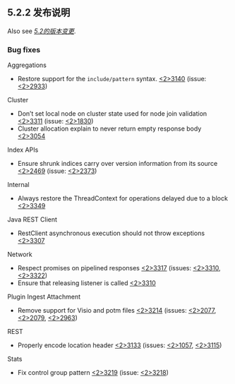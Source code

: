 ## 5.2.2 发布说明

Also see [_5.2的版本变更_](breaking-changes-5.2.html).

### Bug fixes

Aggregations 
    

  * Restore support for the `include/pattern` syntax. [<2>3140](https://github.com/elastic/elasticsearch/pull/23140) (issue: [<2>2933](https://github.com/elastic/elasticsearch/issues/22933)) 



Cluster 
    

  * Don’t set local node on cluster state used for node join validation [<2>3311](https://github.com/elastic/elasticsearch/pull/23311) (issue: [<2>1830](https://github.com/elastic/elasticsearch/issues/21830)) 
  * Cluster allocation explain to never return empty response body [<2>3054](https://github.com/elastic/elasticsearch/pull/23054)



Index APIs 
    

  * Ensure shrunk indices carry over version information from its source [<2>2469](https://github.com/elastic/elasticsearch/pull/22469) (issue: [<2>2373](https://github.com/elastic/elasticsearch/issues/22373)) 



Internal 
    

  * Always restore the ThreadContext for operations delayed due to a block [<2>3349](https://github.com/elastic/elasticsearch/pull/23349)



Java REST Client 
    

  * RestClient asynchronous execution should not throw exceptions [<2>3307](https://github.com/elastic/elasticsearch/pull/23307)



Network 
    

  * Respect promises on pipelined responses [<2>3317](https://github.com/elastic/elasticsearch/pull/23317) (issues: [<2>3310](https://github.com/elastic/elasticsearch/issues/23310), [<2>3322](https://github.com/elastic/elasticsearch/issues/23322)) 
  * Ensure that releasing listener is called [<2>3310](https://github.com/elastic/elasticsearch/pull/23310)



Plugin Ingest Attachment 
    

  * Remove support for Visio and potm files [<2>3214](https://github.com/elastic/elasticsearch/pull/23214) (issues: [<2>2077](https://github.com/elastic/elasticsearch/issues/22077), [<2>2079](https://github.com/elastic/elasticsearch/issues/22079), [<2>2963](https://github.com/elastic/elasticsearch/issues/22963)) 



REST 
    

  * Properly encode location header [<2>3133](https://github.com/elastic/elasticsearch/pull/23133) (issues: [<2>1057](https://github.com/elastic/elasticsearch/issues/21057), [<2>3115](https://github.com/elastic/elasticsearch/issues/23115)) 



Stats 
    

  * Fix control group pattern [<2>3219](https://github.com/elastic/elasticsearch/pull/23219) (issue: [<2>3218](https://github.com/elastic/elasticsearch/issues/23218)) 


